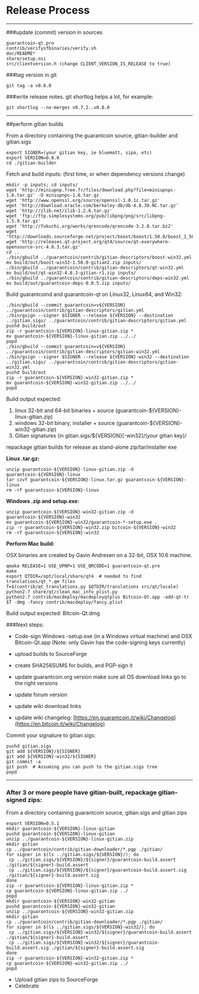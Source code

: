 Release Process
====================

* * *

###update (commit) version in sources


	guarantcoin-qt.pro
	contrib/verifysfbinaries/verify.sh
	doc/README*
	share/setup.nsi
	src/clientversion.h (change CLIENT_VERSION_IS_RELEASE to true)

###tag version in git

	git tag -a v0.8.0

###write release notes. git shortlog helps a lot, for example:

	git shortlog --no-merges v0.7.2..v0.8.0

* * *

##perform gitian builds

 From a directory containing the guarantcoin source, gitian-builder and gitian.sigs
  
	export SIGNER=(your gitian key, ie bluematt, sipa, etc)
	export VERSION=0.8.0
	cd ./gitian-builder

 Fetch and build inputs: (first time, or when dependency versions change)

	mkdir -p inputs; cd inputs/
	wget 'http://miniupnp.free.fr/files/download.php?file=miniupnpc-1.6.tar.gz' -O miniupnpc-1.6.tar.gz
	wget 'http://www.openssl.org/source/openssl-1.0.1c.tar.gz'
	wget 'http://download.oracle.com/berkeley-db/db-4.8.30.NC.tar.gz'
	wget 'http://zlib.net/zlib-1.2.6.tar.gz'
	wget 'ftp://ftp.simplesystems.org/pub/libpng/png/src/libpng-1.5.9.tar.gz'
	wget 'http://fukuchi.org/works/qrencode/qrencode-3.2.0.tar.bz2'
	wget 'http://downloads.sourceforge.net/project/boost/boost/1.50.0/boost_1_50_0.tar.bz2'
	wget 'http://releases.qt-project.org/qt4/source/qt-everywhere-opensource-src-4.8.3.tar.gz'
	cd ..
	./bin/gbuild ../guarantcoin/contrib/gitian-descriptors/boost-win32.yml
	mv build/out/boost-win32-1.50.0-gitian2.zip inputs/
	./bin/gbuild ../guarantcoin/contrib/gitian-descriptors/qt-win32.yml
	mv build/out/qt-win32-4.8.3-gitian-r1.zip inputs/
	./bin/gbuild ../guarantcoin/contrib/gitian-descriptors/deps-win32.yml
	mv build/out/guarantcoin-deps-0.0.5.zip inputs/

 Build guarantcoind and guarantcoin-qt on Linux32, Linux64, and Win32:
  
	./bin/gbuild --commit guarantcoin=v${VERSION} ../guarantcoin/contrib/gitian-descriptors/gitian.yml
	./bin/gsign --signer $SIGNER --release ${VERSION} --destination ../gitian.sigs/ ../guarantcoin/contrib/gitian-descriptors/gitian.yml
	pushd build/out
	zip -r guarantcoin-${VERSION}-linux-gitian.zip *
	mv guarantcoin-${VERSION}-linux-gitian.zip ../../
	popd
	./bin/gbuild --commit guarantcoin=v${VERSION} ../guarantcoin/contrib/gitian-descriptors/gitian-win32.yml
	./bin/gsign --signer $SIGNER --release ${VERSION}-win32 --destination ../gitian.sigs/ ../guarantcoin/contrib/gitian-descriptors/gitian-win32.yml
	pushd build/out
	zip -r guarantcoin-${VERSION}-win32-gitian.zip *
	mv guarantcoin-${VERSION}-win32-gitian.zip ../../
	popd

  Build output expected:

  1. linux 32-bit and 64-bit binaries + source (guarantcoin-${VERSION}-linux-gitian.zip)
  2. windows 32-bit binary, installer + source (guarantcoin-${VERSION}-win32-gitian.zip)
  3. Gitian signatures (in gitian.sigs/${VERSION}[-win32]/(your gitian key)/

repackage gitian builds for release as stand-alone zip/tar/installer exe

**Linux .tar.gz:**

	unzip guarantcoin-${VERSION}-linux-gitian.zip -d guarantcoin-${VERSION}-linux
	tar czvf guarantcoin-${VERSION}-linux.tar.gz guarantcoin-${VERSION}-linux
	rm -rf guarantcoin-${VERSION}-linux

**Windows .zip and setup.exe:**

	unzip guarantcoin-${VERSION}-win32-gitian.zip -d guarantcoin-${VERSION}-win32
	mv guarantcoin-${VERSION}-win32/guarantcoin-*-setup.exe .
	zip -r guarantcoin-${VERSION}-win32.zip bitcoin-${VERSION}-win32
	rm -rf guarantcoin-${VERSION}-win32

**Perform Mac build:**

  OSX binaries are created by Gavin Andresen on a 32-bit, OSX 10.6 machine.

	qmake RELEASE=1 USE_UPNP=1 USE_QRCODE=1 guarantcoin-qt.pro
	make
	export QTDIR=/opt/local/share/qt4  # needed to find translations/qt_*.qm files
	T=$(contrib/qt_translations.py $QTDIR/translations src/qt/locale)
	python2.7 share/qt/clean_mac_info_plist.py
	python2.7 contrib/macdeploy/macdeployqtplus Bitcoin-Qt.app -add-qt-tr $T -dmg -fancy contrib/macdeploy/fancy.plist

 Build output expected: Bitcoin-Qt.dmg

###Next steps:

* Code-sign Windows -setup.exe (in a Windows virtual machine) and
  OSX Bitcoin-Qt.app (Note: only Gavin has the code-signing keys currently)

* upload builds to SourceForge

* create SHA256SUMS for builds, and PGP-sign it

* update guarantcoin.org version
  make sure all OS download links go to the right versions

* update forum version

* update wiki download links

* update wiki changelog: [https://en.guarantcoin.it/wiki/Changelog](https://en.bitcoin.it/wiki/Changelog)

Commit your signature to gitian.sigs:

	pushd gitian.sigs
	git add ${VERSION}/${SIGNER}
	git add ${VERSION}-win32/${SIGNER}
	git commit -a
	git push  # Assuming you can push to the gitian.sigs tree
	popd

-------------------------------------------------------------------------

### After 3 or more people have gitian-built, repackage gitian-signed zips:

From a directory containing guarantcoin source, gitian.sigs and gitian zips

	export VERSION=0.5.1
	mkdir guarantcoin-${VERSION}-linux-gitian
	pushd guarantcoin-${VERSION}-linux-gitian
	unzip ../guarantcoin-${VERSION}-linux-gitian.zip
	mkdir gitian
	cp ../guarantcoin/contrib/gitian-downloader/*.pgp ./gitian/
	for signer in $(ls ../gitian.sigs/${VERSION}/); do
	 cp ../gitian.sigs/${VERSION}/${signer}/guarantcoin-build.assert ./gitian/${signer}-build.assert
	 cp ../gitian.sigs/${VERSION}/${signer}/guarantcoin-build.assert.sig ./gitian/${signer}-build.assert.sig
	done
	zip -r guarantcoin-${VERSION}-linux-gitian.zip *
	cp guarantcoin-${VERSION}-linux-gitian.zip ../
	popd
	mkdir guarantcoin-${VERSION}-win32-gitian
	pushd guarantcoin-${VERSION}-win32-gitian
	unzip ../guarantcoin-${VERSION}-win32-gitian.zip
	mkdir gitian
	cp ../guarantcoin/contrib/gitian-downloader/*.pgp ./gitian/
	for signer in $(ls ../gitian.sigs/${VERSION}-win32/); do
	 cp ../gitian.sigs/${VERSION}-win32/${signer}/guarantcoin-build.assert ./gitian/${signer}-build.assert
	 cp ../gitian.sigs/${VERSION}-win32/${signer}/guarantcoin-build.assert.sig ./gitian/${signer}-build.assert.sig
	done
	zip -r guarantcoin-${VERSION}-win32-gitian.zip *
	cp guarantcoin-${VERSION}-win32-gitian.zip ../
	popd

- Upload gitian zips to SourceForge
- Celebrate 
